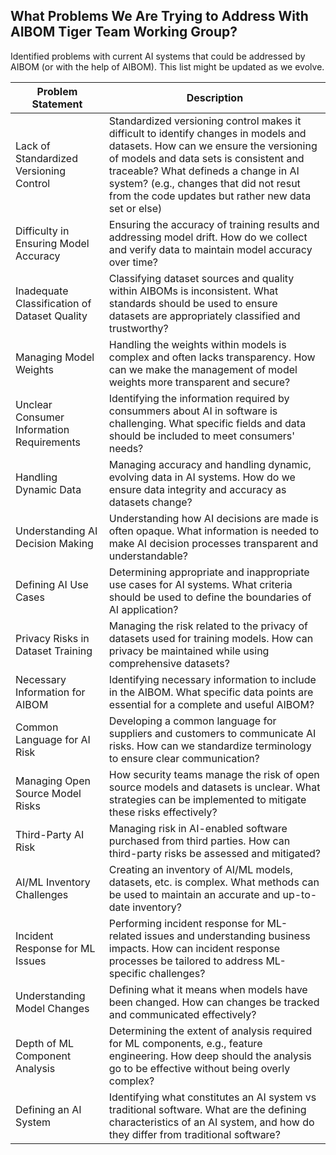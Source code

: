 ## What Problems We Are Trying to Address With AIBOM Tiger Team Working Group?
Identified problems with current AI systems that could be addressed by AIBOM (or with the help of AIBOM). This list might be updated as we evolve.

| **Problem Statement**                         | **Description**                                                                 |
|-----------------------------------------------|---------------------------------------------------------------------------------|
| Lack of Standardized Versioning Control       | Standardized versioning control makes it difficult to identify changes in models and datasets. How can we ensure the versioning of models and data sets is consistent and traceable? What defineds a change in AI system? (e.g., changes that did not resut from the code updates but rather new data set or else) |
| Difficulty in Ensuring Model Accuracy         | Ensuring the accuracy of training results and addressing model drift. How do we collect and verify data to maintain model accuracy over time? |
| Inadequate Classification of Dataset Quality  | Classifying dataset sources and quality within AIBOMs is inconsistent. What standards should be used to ensure datasets are appropriately classified and trustworthy? |
| Managing Model Weights                        | Handling the weights within models is complex and often lacks transparency. How can we make the management of model weights more transparent and secure? |
| Unclear Consumer Information Requirements     | Identifying the information required by consummers about AI in software is challenging. What specific fields and data should be included to meet consumers' needs? |
| Handling Dynamic Data                         | Managing accuracy and handling dynamic, evolving data in AI systems. How do we ensure data integrity and accuracy as datasets change? |
| Understanding AI Decision Making              | Understanding how AI decisions are made is often opaque. What information is needed to make AI decision processes transparent and understandable? |
| Defining AI Use Cases                         | Determining appropriate and inappropriate use cases for AI systems. What criteria should be used to define the boundaries of AI application? |
| Privacy Risks in Dataset Training             | Managing the risk related to the privacy of datasets used for training models. How can privacy be maintained while using comprehensive datasets? |
| Necessary Information for AIBOM               | Identifying necessary information to include in the AIBOM. What specific data points are essential for a complete and useful AIBOM? |
| Common Language for AI Risk                   | Developing a common language for suppliers and customers to communicate AI risks. How can we standardize terminology to ensure clear communication? |
| Managing Open Source Model Risks              | How security teams manage the risk of open source models and datasets is unclear. What strategies can be implemented to mitigate these risks effectively? |
| Third-Party AI Risk                           | Managing risk in AI-enabled software purchased from third parties. How can third-party risks be assessed and mitigated? |
| AI/ML Inventory Challenges                    | Creating an inventory of AI/ML models, datasets, etc. is complex. What methods can be used to maintain an accurate and up-to-date inventory? |
| Incident Response for ML Issues               | Performing incident response for ML-related issues and understanding business impacts. How can incident response processes be tailored to address ML-specific challenges? |
| Understanding Model Changes                   | Defining what it means when models have been changed. How can changes be tracked and communicated effectively? |
| Depth of ML Component Analysis                | Determining the extent of analysis required for ML components, e.g., feature engineering. How deep should the analysis go to be effective without being overly complex? |
| Defining an AI System                         | Identifying what constitutes an AI system vs traditional software. What are the defining characteristics of an AI system, and how do they differ from traditional software? |
